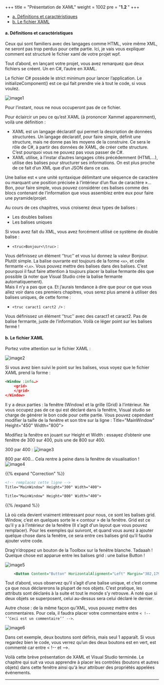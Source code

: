 +++
title = "Présentation de XAML"
weight = 1002
pre = "<b>1.2 </b>"
+++

- [a. Définitions et caractéristiques](#a-définitions-et-caractéristiques)
- [b. Le fichier XAML](#b-le-fichier-xaml)

#### a. Définitions et caractéristiques

Ceux qui sont familiers avec des langages comme HTML, voire même XML, ne seront pas trop perdus pour cette partie. Ici, je vais vous expliquer comment est structuré le fichier xaml de votre projet wpf.

Tout d’abord, en lançant votre projet, vous avez remarquez que deux fichiers se créent. Un en C#, l’autre en XAML.

Le fichier C# possède le strict minimum pour lancer l’application. Le initializeComponent() est ce qui fait prendre vie à tout le code, si vous voulez.

![image1](/img/1.2/im1.png?height=400px)

Pour l’instant, nous ne nous occuperont pas de ce fichier.

Pour éclaircir un peu ce qu’est XAML (à prononcer Xammel apparemment), voilà une définition :

- XAML est un langage déclaratif qui permet la description de données structurées. Un langage déclaratif, pour faire simple, définit une structure, mais ne donne pas les moyens de la construire. Ce sera le rôle de C#, à partir des données de XAML, de créer cette structure. C’est pourquoi vous ne pouvez pas vous passer de C#.
- XAML utilise, à l’instar d’autres langages cités précédemment (HTML…), utilise des balises pour structurer ses informations. On est plus proche de ce fait d’un XML que d’un JSON dans ce cas.

Une balise est « une unité syntaxique délimitant une séquence de caractère ou marquant une position précisée à l’intérieur d’un flux de caractère »… Bon, pour faire simple, vous pouvez considérer ces balises comme des blocs contenant de l’information que vous assemblez entre eux pour faire une pyramide/projet.

Au cours de ces chapitres, vous croiserez deux types de balises :

- Les doubles balises
- Les balises uniques

Si vous avez fait du XML, vous avez forcément utilisé ce système de double balise :

- `<truc>Bonjour<\truc>` :

Vous définissez un élément ‘’truc’’ et vous lui donnez la valeur Bonjour. Plutôt simple. La balise ouvrante est toujours de la forme `<x>`, et celle fermante `<\x>`. Vous pouvez mettre des balises dans des balises. C’est pourquoi il faut faire attention à toujours placer la balise fermante dès que possible (à noter que Visual Studio crée la balise fermante automatiquement).  
Mais il n’y a pas que ça. Et j’aurais tendance à dire que pour ce que vous allez voir dans ces premiers chapitres, vous serez plus amené à utiliser des balises uniques, de cette forme :

- `<truc caract1 carct2 />` :

Vous définissez un élément  ‘’truc’’ avec des caract1 et caract2. Pas de balise fermante, juste de l’information.
Voilà ce léger point sur les balises fermé !

#### b. Le fichier XAML

Portez votre attention sur le fichier XAML :

![image2](/img/1.2/im2.png?height=400px)

Si vous avez bien suivi le point sur les balises, vous voyez que le fichier XAML prend la forme :

```xml
<Window :info…>
    <grid>
    </grid>
</Window>
```

Il y a deux parties : la fenêtre (Window) et la grille (Grid) à l’intérieur. Ne vous occupez pas de ce qui est déclaré dans la fenêtre, Visual studio se charge de générer le bon code pour cette partie. Vous pouvez cependant modifier la taille de la fenêtre et son titre sur la ligne : Title="MainWindow" Height="450" Width="800">

Modifiez la fenêtre en jouant sur Height et Width : essayez d’obtenir une fenêtre de 300 sur 400, puis une de 800 sur 400.

300 par 400 :
![image3](/img/1.2/im3.png?height=300px)

800 par 400… Cela rentre à peine dans la fenêtre de visualisation !
![image4](/img/1.2/im4.png?height=300px)

{{% expand "Correction" %}}

```xml
<!-- remplacez cette ligne -->
Title="MainWindow" Height="300" Width="400">

Title="MainWindow" Height="800" Width="400">
```

{{% /expand %}}

Là où cela devient vraiment intéressant pour nous, ce sont les balises grid. Window, c’est en quelques sorte le « contour » de la fenêtre. Grid est ce qu’il y a à l’intérieur de la fenêtre (Il s'agit d'un layout que vous pouvez remplacer). Pour les exemples qui suivront, et quand vous aurez à ajouter quelque chose dans la fenêtre, ce sera entre ces balises grid qu’il faudra ajouter votre code.

Drag’n’droppez un bouton de la Toolbox sur la fenêtre blanche. Tadaaah ! Quelque chose est apparue entre les balises grid : une balise Button !

![image5](/img/1.2/im5.png?height=300px)

```xml
    <Button Content="Button" HorizontalAlignment="Left" Margin="302,179,0,0" VerticalAlignment="Top" Width="75"/>
```

Tout d’abord, vous observez qu’il s’agit d’une balise unique, et c’est comme ça que nous déclarerons la plupart de nos objets. C’est pratique, les attributs sont déclarés à la suite et tout le monde s’y retrouve. A noté que si deux objets se superposent, celui au-dessus sera celui déclaré le dernier.

Autre chose : de la même façon qu’XML, vous pouvez mettre des commentaires. Pour cela, il faudra placer votre commentaire entre `< !-- ‘’Ceci est un commentaire’’ -->`.

![image6](/img/1.2/im6.png?height=300px)

Dans cet exemple, deux boutons sont définis, mais seul 1 apparaît. Si vous regardez bien le code, vous verrez qu’un des deux boutons est en vert, est commenté car entre < !-- et -->.

Voilà cette brève présentation de XAML et Visual Studio terminée. Le chapitre qui suit va vous apprendre à placer les contrôles (boutons et autres objets) dans cette fenêtre ainsi qu'à leur attribuer des propriétés appelées événements.

---